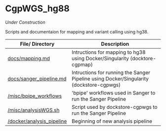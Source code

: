 CgpWGS_hg88
===========

*Under Construction*

Scripts and documentaion for mapping and variant calling using hg38.

| File/ Directory | Description |
| --- | --- |
| [docs/mapping.md](docs/mapping.md) | Intructions for mapping to hg38 using Docker/Singularity (docktore-cgpmap) |
| [docs/sanger_pipeline.md](docs/sanger_pipeline.md) | Intructions for running the Sanger Pipeline using Docker/Singularity (dockstore-cgpwgs) |
| [/misc/bpipe_workflows](/misc/bpipe_workflows) | 'bpipe' workflows used in Sanger to run the Sanger Pipeline |
| [/misc/analysisWGS.sh](/misc/analysisWGS.sh) | Script used by dockstore-cgpwgs to run the Sanger Pipeline |
| [/docker/analysis_pipeline](/docker/analysis_pipeline) | Beginning of new analysis pipeline |
